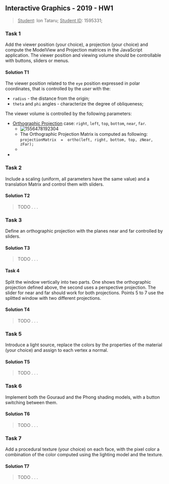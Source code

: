 ## Interactive Graphics - 2019 - HW1

><u>Student</u>: Ion Tataru;
><u>Student ID</u>: 1595331;



### Task 1

Add the viewer position (your choice), a projection (your choice) and compute the ModelView and Projection matrices in the JavaScript application. The viewer position and viewing volume should be controllable with buttons, sliders or menus.

#### Solution T1

The viewer position related to the  `eye` position expressed in polar coordinates, that is controlled by the *user* with the:

-   `radius`   -  the distance from the origin;
-   `theta`  and  `phi`  angles  -  characterize the degree of obliqueness;



The viewer volume is controlled by the following parameters:

-   <u>Orthographic Projection</u> case:   `right`, `left`, `top`, `bottom`, `near`, `far`. 
    -    ![1556478192304](C:\Users\ivanf\AppData\Roaming\Typora\typora-user-images\1556478192304.png)
    -   The Orthographic Projection Matrix is computed as following:
         `projectionMatrix  =  ortho(left, right, bottom, top, zNear, zFar);`  
    -   
-   

### Task 2

Include a scaling (uniform, all parameters have the same value) and a translation Matrix and control them with sliders.

#### Solution T2

>   TODO . . .





### Task 3

Define an orthographic projection with the planes near and far controlled by sliders.

#### Solution T3

>   TODO . . .





#### Task 4

Split the window vertically into two parts. One shows the orthographic projection defined above, the second uses a perspective projection. The slider for near and far should work for both projections. Points 5 to 7 use the splitted window with two different projections.

#### Solution T4

>   TODO . . .







### Task 5

Introduce a light source, replace the colors by the properties of the material (your choice) and assign to each vertex a normal.

#### Solution T5

>   TODO . . .







### Task 6

Implement both the Gouraud and the Phong shading models, with a button switching between them.

#### Solution T6

>   TODO . . .






### Task 7

Add a procedural texture (your choice) on each face, with the pixel color a combination of the color computed using the lighting model and the texture.

#### Solution T7

>   TODO . . .

